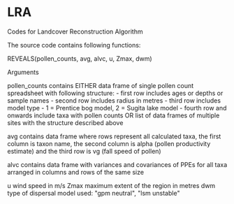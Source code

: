 LRA
===

Codes for Landcover Reconstruction Algorithm

The source code contains following functions:

REVEALS(pollen_counts, avg, alvc, u, Zmax, dwm)

Arguments

pollen_counts   contains EITHER data frame of single pollen count spreadsheet with following structure:
                - first row includes ages or depths or sample names
                - second row includes radius in metres
                - third row includes model type - 1 = Prentice bog model, 2 = Sugita lake model
                - fourth row and onwards include taxa with pollen counts
                OR list of data frames of multiple sites with the structure described above

avg             contains data frame where rows represent all calculated taxa, the first column is taxon name, the second column is alpha (pollen productivity estimate) and the third row is vg (fall speed of pollen)

alvc            contains data frame with variances and covariances of PPEs for all taxa arranged in columns and rows of the same size

u               wind speed in m/s
Zmax            maximum extent of the region in metres
dwm             type of dispersal model used: "gpm neutral", "lsm unstable"